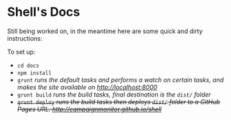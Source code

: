 # Shell's Docs

Still being worked on, in the meantime here are some quick and dirty instructions:

To set up:

- `cd docs`
- `npm install`
- `grunt` *runs the default tasks and performs a watch on certain tasks, and makes the site available on <http://localhost:8000>*
- `grunt build` *runs the build tasks, final destination is the `dist/` folder*
- ~~`grunt deploy` *runs the build tasks then deploys `dist/` folder to a GitHub Pages URL: <http://campaignmonitor.github.io/shell>*~~
